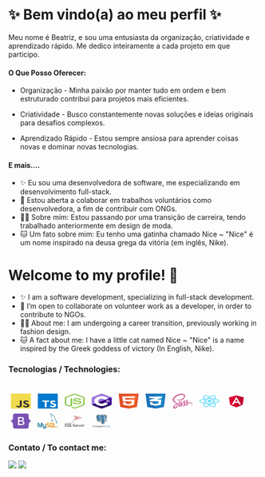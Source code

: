 # ✨ Bem vindo(a) ao meu perfil ✨

Meu nome é Beatriz, e sou uma entusiasta da organização, criatividade e aprendizado rápido. Me dedico inteiramente a cada projeto em que participo.

#### O Que Posso Oferecer:
- Organização - Minha paixão por manter tudo em ordem e bem estruturado contribui para projetos mais eficientes.

- Criatividade - Busco constantemente novas soluções e ideias originais para desafios complexos.

- Aprendizado Rápido - Estou sempre ansiosa para aprender coisas novas e dominar novas tecnologias.

#### E mais....
- ✨ Eu sou uma desenvolvedora de software, me especializando em desenvolvimento full-stack.
- 👯 Estou aberta a colaborar em trabalhos voluntários como desenvolvedora, a fim de contribuir com ONGs.
- 👩‍💻 Sobre mim: Estou passando por uma transição de carreira, tendo trabalhado anteriormente em design de moda.
- 🐱 Um fato sobre mim: Eu tenho uma gatinha chamado Nice ~ "Nice" é um nome inspirado na deusa grega da vitória (em inglês, Nike).

# Welcome to my profile! 👋

<!--
**TrizCes/TrizCes** is a ✨ _special_ ✨ repository because its `README.md` (this file) appears on your GitHub profile.

Here are some ideas to get you started:

- 🔭 I’m currently working on ...
- 🌱 I’m currently learning ...
- 👯 I’m looking to collaborate on ...
- 🤔 I’m looking for help with ...
- 💬 Ask me about ...
- 📫 How to reach me: ...
- 😄 Pronouns: ...
- ⚡ Fun fact: ...
-->

- ✨ I am a software development, specializing in full-stack development.
- 👯 I’m open to collaborate on volunteer work as a developer, in order to contribute to NGOs.
- 👩‍💻 About me: I am undergoing a career transition, previously working in fashion design.
- 🐱 A fact about me: I have a little cat named Nice ~ "Nice" is a name inspired by the Greek goddess of victory (In English, Nike).

### Tecnologias / Technologies:

<!--`JavaScript` || `TypeScript` || `NodeJS` || `CSharp` ||
 `HTML` || `CSS` || `SASS` || `React` || `Angular` || `Bootstrap`-->
<div style="display: inline_block"><br>
  <img align="center" alt="Js" height="30" width="40" src="./src/img/logo-javascript.svg" style="margin: 5px;">
  <img align="center" alt="Ts" height="30" width="40" src="./src/img/typescript.svg" style="margin: 5px;">
  <img align="center" alt="NodeJS" height="30" width="40" src="./src/img/nodejs-icon.svg" style="margin: 5px;">
  <img align="center" alt="Csharp" height="30" width="40" src="./src/img/c--4.svg" style="margin: 5px;">
  <img align="center" alt="HTML" height="30" width="40" src="./src/img/html-1.svg" style="margin: 5px;">
  <img align="center" alt="CSS" height="30" width="40" src="./src/img/css-3.svg" style="margin: 5px;">
  <img align="center" alt="SASS" height="30" width="40" src="./src/img/sass-1.svg" style="margin: 5px;">
  <img align="center" alt="React" height="30" width="40" src="./src/img/react-2.svg" style="margin: 5px;">
  <img align="center" alt="Angular" height="30" width="40" src="./src/img/angular.svg" style="margin: 5px;">
  <img align="center" alt="Bootstrap" height="30" width="40" src="./src/img/bootstrap-5-1.svg" style="margin: 5px;">
  <img align="center" alt="MySQL" height="30" width="40" src="./src/img/mysql-official.svg" style="margin: 5px;">
  <img align="center" alt="SQL Server" height="30" width="40" src="./src/img/microsoft-sql-server-logo-svgrepo-com.svg" style="margin: 5px;">
  <img align="center" alt="Postgresql" height="30" width="40" src="./src/img/postgresql.svg" style="margin: 5px;">
</div>

### Contato / To contact me:

<div class="redes" > 
  <a href="https://www.linkedin.com/in/beatrizceschini/"><img height="40em" src="https://cdn.jsdelivr.net/gh/devicons/devicon/icons/linkedin/linkedin-original.svg"></a>
  <a href="mailto:biaceschini@gmail.com"><img height="40em" src="https://img.shields.io/badge/Gmail-D14836?style=for-the-badge&logo=gmail&logoColor=white"></a>
</div>

<!--
<div>
  <a href="https://github.com/TrizCes"/>
  <img height="200em" src="https://github-readme-stats.vercel.app/api?username=TrizCes&show_icons=true&theme=vision-friendly-dark&inclue_all_commit=true" />
  <img height="200em" src="https://github-readme-stats.vercel.app/api/top-langs?username=TrizCes&layout-default&langs_count=3&theme=vision-friendly-dark" />
</div>
-->
